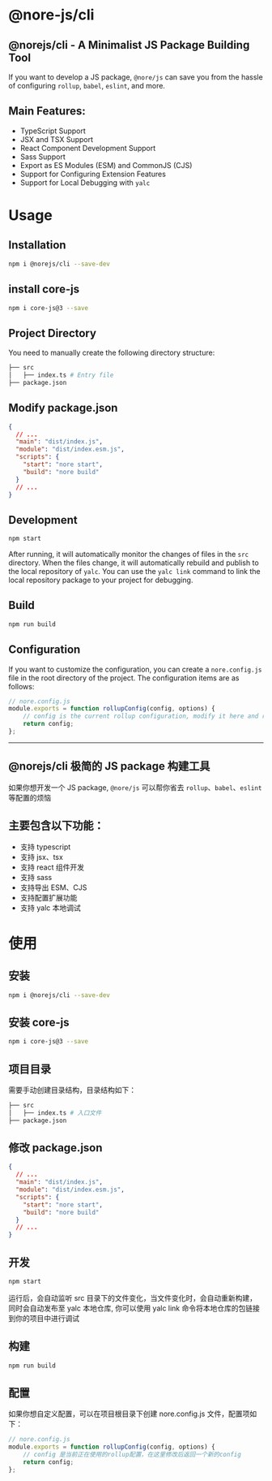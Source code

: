 # @nore-js/cli


## @norejs/cli - A Minimalist JS Package Building Tool

If you want to develop a JS package, `@nore/js` can save you from the hassle of configuring `rollup`, `babel`, `eslint`, and more.

## Main Features:
* TypeScript Support
* JSX and TSX Support
* React Component Development Support
* Sass Support
* Export as ES Modules (ESM) and CommonJS (CJS)
* Support for Configuring Extension Features
* Support for Local Debugging with `yalc`

# Usage
## Installation
```bash
npm i @norejs/cli --save-dev
```

## install core-js
```bash
npm i core-js@3 --save
```

## Project Directory
You need to manually create the following directory structure:
```bash
├── src
│   ├── index.ts # Entry file
├── package.json
```

## Modify package.json
``` json
{
  // ...
  "main": "dist/index.js",
  "module": "dist/index.esm.js",
  "scripts": {
    "start": "nore start",
    "build": "nore build"
  }
  // ...
}
```
## Development
```bash
npm start
```
After running, it will automatically monitor the changes of files in the `src` directory. When the files change, it will automatically rebuild and publish to the local repository of `yalc`. You can use the `yalc link` command to link the local repository package to your project for debugging.

## Build
```bash
npm run build
```

## Configuration
If you want to customize the configuration, you can create a `nore.config.js` file in the root directory of the project. The configuration items are as follows:
``` javascript
// nore.config.js
module.exports = function rollupConfig(config, options) {
    // config is the current rollup configuration, modify it here and return a new config
    return config;
};
```


----
## @norejs/cli 极简的 JS package 构建工具

如果你想开发一个 JS package, `@nore/js` 可以帮你省去 `rollup`、`babel`、`eslint` 等配置的烦恼
## 主要包含以下功能：
* 支持 typescript
* 支持 jsx、tsx
* 支持 react 组件开发
* 支持 sass
* 支持导出 ESM、CJS
* 支持配置扩展功能
* 支持 yalc 本地调试

# 使用
## 安装
```bash
npm i @norejs/cli --save-dev
```

## 安装 core-js
```bash
npm i core-js@3 --save
```

## 项目目录
需要手动创建目录结构，目录结构如下：

```bash
├── src
│   ├── index.ts # 入口文件
├── package.json
```

## 修改 package.json
```json
{
  // ...
  "main": "dist/index.js",
  "module": "dist/index.esm.js",
  "scripts": {
    "start": "nore start",
    "build": "nore build"
  }
  // ...
}
```

## 开发
```bash
npm start
```
运行后，会自动监听 src 目录下的文件变化，当文件变化时，会自动重新构建，同时会自动发布至 yalc 本地仓库, 你可以使用 yalc link 命令将本地仓库的包链接到你的项目中进行调试

## 构建
```bash
npm run build
```

## 配置
如果你想自定义配置，可以在项目根目录下创建 nore.config.js 文件，配置项如下：
``` javascript
// nore.config.js
module.exports = function rollupConfig(config, options) {
    // config 是当前正在使用的rollup配置，在这里修改后返回一个新的config
    return config;
};
```



